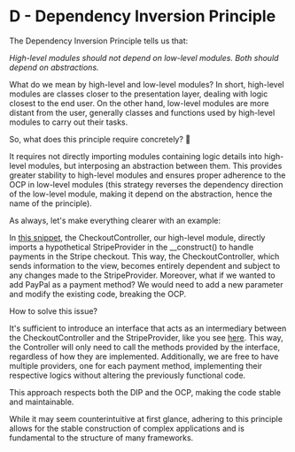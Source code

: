 # D - Dependency Inversion Principle

The Dependency Inversion Principle tells us that:

_High-level modules should not depend on low-level modules. Both should depend on abstractions._

What do we mean by high-level and low-level modules? In short, high-level modules are classes closer to the presentation layer, dealing with logic closest to the end user. On the other hand, low-level modules are more distant from the user, generally classes and functions used by high-level modules to carry out their tasks.

So, what does this principle require concretely? 🤔

It requires not directly importing modules containing logic details into high-level modules, but interposing an abstraction between them. This provides greater stability to high-level modules and ensures proper adherence to the OCP in low-level modules (this strategy reverses the dependency direction of the low-level module, making it depend on the abstraction, hence the name of the principle).

As always, let's make everything clearer with an example:

In [this snippet](./DIP1.php), the CheckoutController, our high-level module, directly imports a hypothetical StripeProvider in the __construct() to handle payments in the Stripe checkout. This way, the CheckoutController, which sends information to the view, becomes entirely dependent and subject to any changes made to the StripeProvider. Moreover, what if we wanted to add PayPal as a payment method? We would need to add a new parameter and modify the existing code, breaking the OCP.

How to solve this issue?

It's sufficient to introduce an interface that acts as an intermediary between the CheckoutController and the StripeProvider, like you see [here](./DIP2.php). This way, the Controller will only need to call the methods provided by the interface, regardless of how they are implemented. Additionally, we are free to have multiple providers, one for each payment method, implementing their respective logics without altering the previously functional code.

This approach respects both the DIP and the OCP, making the code stable and maintainable.

While it may seem counterintuitive at first glance, adhering to this principle allows for the stable construction of complex applications and is fundamental to the structure of many frameworks.